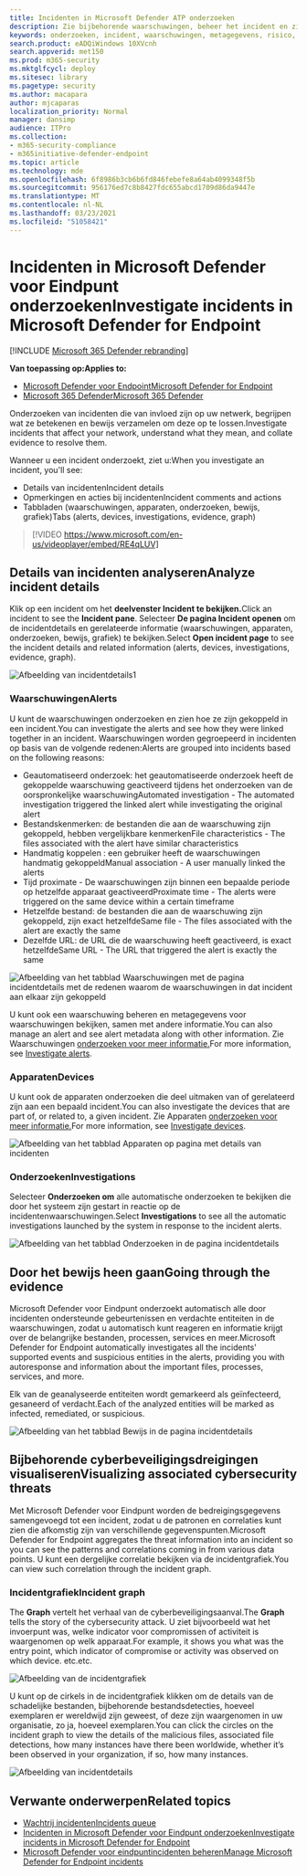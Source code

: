 ```yaml
---
title: Incidenten in Microsoft Defender ATP onderzoeken
description: Zie bijbehorende waarschuwingen, beheer het incident en zie metagegevens voor waarschuwingen om een incident te onderzoeken
keywords: onderzoeken, incident, waarschuwingen, metagegevens, risico, detectiebron, beïnvloede apparaten, patronen, correlatie
search.product: eADQiWindows 10XVcnh
search.appverid: met150
ms.prod: m365-security
ms.mktglfcycl: deploy
ms.sitesec: library
ms.pagetype: security
ms.author: macapara
author: mjcaparas
localization_priority: Normal
manager: dansimp
audience: ITPro
ms.collection:
- m365-security-compliance
- m365initiative-defender-endpoint
ms.topic: article
ms.technology: mde
ms.openlocfilehash: 6f8986b3cb6b6fd846febefe8a64ab4099348f5b
ms.sourcegitcommit: 956176ed7c8b8427fdc655abcd1709d86da9447e
ms.translationtype: MT
ms.contentlocale: nl-NL
ms.lasthandoff: 03/23/2021
ms.locfileid: "51058421"
---
```

# <a name="investigate-incidents-in-microsoft-defender-for-endpoint"></a><span data-ttu-id="8bfbc-104">Incidenten in Microsoft Defender voor Eindpunt onderzoeken</span><span class="sxs-lookup"><span data-stu-id="8bfbc-104">Investigate incidents in Microsoft Defender for Endpoint</span></span>

[!INCLUDE [Microsoft 365 Defender rebranding](../../includes/microsoft-defender.md)]

<span data-ttu-id="8bfbc-105">**Van toepassing op:**</span><span class="sxs-lookup"><span data-stu-id="8bfbc-105">**Applies to:**</span></span>
- [<span data-ttu-id="8bfbc-106">Microsoft Defender voor Endpoint</span><span class="sxs-lookup"><span data-stu-id="8bfbc-106">Microsoft Defender for Endpoint</span></span>](https://go.microsoft.com/fwlink/p/?linkid=2146631)
- [<span data-ttu-id="8bfbc-107">Microsoft 365 Defender</span><span class="sxs-lookup"><span data-stu-id="8bfbc-107">Microsoft 365 Defender</span></span>](https://go.microsoft.com/fwlink/?linkid=2118804)


<span data-ttu-id="8bfbc-108">Onderzoeken van incidenten die van invloed zijn op uw netwerk, begrijpen wat ze betekenen en bewijs verzamelen om deze op te lossen.</span><span class="sxs-lookup"><span data-stu-id="8bfbc-108">Investigate incidents that affect your network, understand what they mean, and collate evidence to resolve them.</span></span> 

<span data-ttu-id="8bfbc-109">Wanneer u een incident onderzoekt, ziet u:</span><span class="sxs-lookup"><span data-stu-id="8bfbc-109">When you investigate an incident, you'll see:</span></span>
- <span data-ttu-id="8bfbc-110">Details van incidenten</span><span class="sxs-lookup"><span data-stu-id="8bfbc-110">Incident details</span></span>
- <span data-ttu-id="8bfbc-111">Opmerkingen en acties bij incidenten</span><span class="sxs-lookup"><span data-stu-id="8bfbc-111">Incident comments and actions</span></span>
- <span data-ttu-id="8bfbc-112">Tabbladen (waarschuwingen, apparaten, onderzoeken, bewijs, grafiek)</span><span class="sxs-lookup"><span data-stu-id="8bfbc-112">Tabs (alerts, devices, investigations, evidence, graph)</span></span>

> [!VIDEO https://www.microsoft.com/en-us/videoplayer/embed/RE4qLUV]


## <a name="analyze-incident-details"></a><span data-ttu-id="8bfbc-113">Details van incidenten analyseren</span><span class="sxs-lookup"><span data-stu-id="8bfbc-113">Analyze incident details</span></span> 
<span data-ttu-id="8bfbc-114">Klik op een incident om het **deelvenster Incident te bekijken.**</span><span class="sxs-lookup"><span data-stu-id="8bfbc-114">Click an incident to see the **Incident pane**.</span></span> <span data-ttu-id="8bfbc-115">Selecteer **De pagina Incident openen** om de incidentdetails en gerelateerde informatie (waarschuwingen, apparaten, onderzoeken, bewijs, grafiek) te bekijken.</span><span class="sxs-lookup"><span data-stu-id="8bfbc-115">Select **Open incident page** to see the incident details and related information (alerts, devices, investigations, evidence, graph).</span></span> 

![Afbeelding van incidentdetails1](images/atp-incident-details.png)

### <a name="alerts"></a><span data-ttu-id="8bfbc-117">Waarschuwingen</span><span class="sxs-lookup"><span data-stu-id="8bfbc-117">Alerts</span></span>
<span data-ttu-id="8bfbc-118">U kunt de waarschuwingen onderzoeken en zien hoe ze zijn gekoppeld in een incident.</span><span class="sxs-lookup"><span data-stu-id="8bfbc-118">You can investigate the alerts and see how they were linked together in an incident.</span></span> <span data-ttu-id="8bfbc-119">Waarschuwingen worden gegroepeerd in incidenten op basis van de volgende redenen:</span><span class="sxs-lookup"><span data-stu-id="8bfbc-119">Alerts are grouped into incidents based on the following reasons:</span></span>
- <span data-ttu-id="8bfbc-120">Geautomatiseerd onderzoek: het geautomatiseerde onderzoek heeft de gekoppelde waarschuwing geactiveerd tijdens het onderzoeken van de oorspronkelijke waarschuwing</span><span class="sxs-lookup"><span data-stu-id="8bfbc-120">Automated investigation - The automated investigation triggered the linked alert while investigating the original alert</span></span> 
- <span data-ttu-id="8bfbc-121">Bestandskenmerken: de bestanden die aan de waarschuwing zijn gekoppeld, hebben vergelijkbare kenmerken</span><span class="sxs-lookup"><span data-stu-id="8bfbc-121">File characteristics - The files associated with the alert have similar characteristics</span></span>
- <span data-ttu-id="8bfbc-122">Handmatig koppelen : een gebruiker heeft de waarschuwingen handmatig gekoppeld</span><span class="sxs-lookup"><span data-stu-id="8bfbc-122">Manual association - A user manually linked the alerts</span></span>
- <span data-ttu-id="8bfbc-123">Tijd proximate - De waarschuwingen zijn binnen een bepaalde periode op hetzelfde apparaat geactiveerd</span><span class="sxs-lookup"><span data-stu-id="8bfbc-123">Proximate time - The alerts were triggered on the same device within a certain timeframe</span></span>
- <span data-ttu-id="8bfbc-124">Hetzelfde bestand: de bestanden die aan de waarschuwing zijn gekoppeld, zijn exact hetzelfde</span><span class="sxs-lookup"><span data-stu-id="8bfbc-124">Same file - The files associated with the alert are exactly the same</span></span>
- <span data-ttu-id="8bfbc-125">Dezelfde URL: de URL die de waarschuwing heeft geactiveerd, is exact hetzelfde</span><span class="sxs-lookup"><span data-stu-id="8bfbc-125">Same URL - The URL that triggered the alert is exactly the same</span></span>

![Afbeelding van het tabblad Waarschuwingen met de pagina incidentdetails met de redenen waarom de waarschuwingen in dat incident aan elkaar zijn gekoppeld](images/atp-incidents-alerts-reason.png)

<span data-ttu-id="8bfbc-127">U kunt ook een waarschuwing beheren en metagegevens voor waarschuwingen bekijken, samen met andere informatie.</span><span class="sxs-lookup"><span data-stu-id="8bfbc-127">You can also manage an alert and see alert metadata along with other information.</span></span> <span data-ttu-id="8bfbc-128">Zie Waarschuwingen [onderzoeken voor meer informatie.](investigate-alerts.md)</span><span class="sxs-lookup"><span data-stu-id="8bfbc-128">For more information, see [Investigate alerts](investigate-alerts.md).</span></span> 

### <a name="devices"></a><span data-ttu-id="8bfbc-129">Apparaten</span><span class="sxs-lookup"><span data-stu-id="8bfbc-129">Devices</span></span>
<span data-ttu-id="8bfbc-130">U kunt ook de apparaten onderzoeken die deel uitmaken van of gerelateerd zijn aan een bepaald incident.</span><span class="sxs-lookup"><span data-stu-id="8bfbc-130">You can also investigate the devices that are part of, or related to, a given incident.</span></span> <span data-ttu-id="8bfbc-131">Zie Apparaten [onderzoeken voor meer informatie.](investigate-machines.md)</span><span class="sxs-lookup"><span data-stu-id="8bfbc-131">For more information, see [Investigate devices](investigate-machines.md).</span></span>

![Afbeelding van het tabblad Apparaten op pagina met details van incidenten](images/atp-incident-device-tab.png)

### <a name="investigations"></a><span data-ttu-id="8bfbc-133">Onderzoeken</span><span class="sxs-lookup"><span data-stu-id="8bfbc-133">Investigations</span></span>
<span data-ttu-id="8bfbc-134">Selecteer **Onderzoeken om** alle automatische onderzoeken te bekijken die door het systeem zijn gestart in reactie op de incidentenwaarschuwingen.</span><span class="sxs-lookup"><span data-stu-id="8bfbc-134">Select **Investigations** to see all the automatic investigations launched by the system in response to the incident alerts.</span></span>

![Afbeelding van het tabblad Onderzoeken in de pagina incidentdetails](images/atp-incident-investigations-tab.png)

## <a name="going-through-the-evidence"></a><span data-ttu-id="8bfbc-136">Door het bewijs heen gaan</span><span class="sxs-lookup"><span data-stu-id="8bfbc-136">Going through the evidence</span></span>
<span data-ttu-id="8bfbc-137">Microsoft Defender voor Eindpunt onderzoekt automatisch alle door incidenten ondersteunde gebeurtenissen en verdachte entiteiten in de waarschuwingen, zodat u automatisch kunt reageren en informatie krijgt over de belangrijke bestanden, processen, services en meer.</span><span class="sxs-lookup"><span data-stu-id="8bfbc-137">Microsoft Defender for Endpoint automatically investigates all the incidents' supported events and suspicious entities in the alerts, providing you with autoresponse and information about the important files, processes, services, and more.</span></span> 

<span data-ttu-id="8bfbc-138">Elk van de geanalyseerde entiteiten wordt gemarkeerd als geïnfecteerd, gesaneerd of verdacht.</span><span class="sxs-lookup"><span data-stu-id="8bfbc-138">Each of the analyzed entities will be marked as infected, remediated, or suspicious.</span></span> 

![Afbeelding van het tabblad Bewijs in de pagina incidentdetails](images/atp-incident-evidence-tab.png)

## <a name="visualizing-associated-cybersecurity-threats"></a><span data-ttu-id="8bfbc-140">Bijbehorende cyberbeveiligingsdreigingen visualiseren</span><span class="sxs-lookup"><span data-stu-id="8bfbc-140">Visualizing associated cybersecurity threats</span></span> 
<span data-ttu-id="8bfbc-141">Met Microsoft Defender voor Eindpunt worden de bedreigingsgegevens samengevoegd tot een incident, zodat u de patronen en correlaties kunt zien die afkomstig zijn van verschillende gegevenspunten.</span><span class="sxs-lookup"><span data-stu-id="8bfbc-141">Microsoft Defender for Endpoint aggregates the threat information into an incident so you can see the patterns and correlations coming in from various data points.</span></span> <span data-ttu-id="8bfbc-142">U kunt een dergelijke correlatie bekijken via de incidentgrafiek.</span><span class="sxs-lookup"><span data-stu-id="8bfbc-142">You can view such correlation through the incident graph.</span></span>

### <a name="incident-graph"></a><span data-ttu-id="8bfbc-143">Incidentgrafiek</span><span class="sxs-lookup"><span data-stu-id="8bfbc-143">Incident graph</span></span>
<span data-ttu-id="8bfbc-144">The **Graph** vertelt het verhaal van de cyberbeveiligingsaanval.</span><span class="sxs-lookup"><span data-stu-id="8bfbc-144">The **Graph** tells the story of the cybersecurity attack.</span></span> <span data-ttu-id="8bfbc-145">U ziet bijvoorbeeld wat het invoerpunt was, welke indicator voor compromissen of activiteit is waargenomen op welk apparaat.</span><span class="sxs-lookup"><span data-stu-id="8bfbc-145">For example, it shows you what was the entry point, which indicator of compromise or activity was observed on which device.</span></span> <span data-ttu-id="8bfbc-146">etc.</span><span class="sxs-lookup"><span data-stu-id="8bfbc-146">etc.</span></span>

![Afbeelding van de incidentgrafiek](images/atp-incident-graph-tab.png)

<span data-ttu-id="8bfbc-148">U kunt op de cirkels in de incidentgrafiek klikken om de details van de schadelijke bestanden, bijbehorende bestandsdetecties, hoeveel exemplaren er wereldwijd zijn geweest, of deze zijn waargenomen in uw organisatie, zo ja, hoeveel exemplaren.</span><span class="sxs-lookup"><span data-stu-id="8bfbc-148">You can click the circles on the incident graph to view the details of the malicious files, associated file detections, how many instances have there been worldwide, whether it’s been observed in your organization, if so, how many instances.</span></span>

![Afbeelding van incidentdetails](images/atp-incident-graph-details.png)

## <a name="related-topics"></a><span data-ttu-id="8bfbc-150">Verwante onderwerpen</span><span class="sxs-lookup"><span data-stu-id="8bfbc-150">Related topics</span></span>
- [<span data-ttu-id="8bfbc-151">Wachtrij incidenten</span><span class="sxs-lookup"><span data-stu-id="8bfbc-151">Incidents queue</span></span>](https://docs.microsoft.com/microsoft-365/security/defender-endpoint/view-incidents-queue)
- [<span data-ttu-id="8bfbc-152">Incidenten in Microsoft Defender voor Eindpunt onderzoeken</span><span class="sxs-lookup"><span data-stu-id="8bfbc-152">Investigate incidents in Microsoft Defender for Endpoint</span></span>](https://docs.microsoft.com/microsoft-365/security/defender-endpoint/investigate-incidents)
- [<span data-ttu-id="8bfbc-153">Microsoft Defender voor eindpuntincidenten beheren</span><span class="sxs-lookup"><span data-stu-id="8bfbc-153">Manage Microsoft Defender for Endpoint incidents</span></span>](https://docs.microsoft.com/microsoft-365/security/defender-endpoint/manage-incidents)
